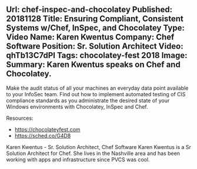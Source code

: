 Url: chef-inspec-and-chocolatey
Published: 20181128
Title: Ensuring Compliant, Consistent Systems w/Chef, InSpec, and Chocolatey
Type: Video
Name: Karen Kwentus
Company: Chef Software
Position: Sr. Solution Architect
Video: qhTb13C7dPI
Tags: chocolatey-fest 2018
Image: <img class="lazy" src="data:image/gif;base64,R0lGODlhAQABAIAAAAAAAP///yH5BAEAAAAALAAAAAABAAEAAAIBRAA7" data-src="/content/images/videos/03-06.jpg" alt="Ensuring Compliant, Consistent Systems w/Chef, InSpec, and Chocolatey" title="Ensuring Compliant, Consistent Systems w/Chef, InSpec, and Chocolatey" />
Summary: Karen Kwentus speaks on Chef and Chocolatey.
---
Make the audit status of all your machines an everyday data point available to your InfoSec team. Find out how to implement automated testing of CIS compliance standards as you administrate the desired state of your Windows environments with Chocolatey, InSpec and Chef.

Resources:
* https://chocolateyfest.com
* https://sched.co/G4D8

Karen Kwentus - Sr. Solution Architect, Chef Software
Karen Kwentus is a Sr Solution Architect for Chef. She lives in the Nashville area and has been working with apps and infrastructure since PVCS was cool.
